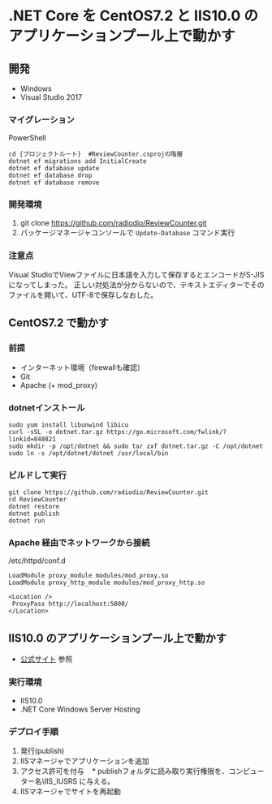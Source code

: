 # .NET Core を CentOS7.2 と IIS10.0 のアプリケーションプール上で動かす

## 開発
* Windows
* Visual Studio 2017
### マイグレーション
PowerShell

```shell
cd {プロジェクトルート}  #ReviewCounter.csprojの階層
dotnet ef migrations add InitialCreate
dotnet ef database update
dotnet ef database drop
dotnet ef database remove
```

### 開発環境
1. git clone https://github.com/radiodio/ReviewCounter.git
1. パッケージマネージャコンソールで `Update-Database` コマンド実行

### 注意点
Visual StudioでViewファイルに日本語を入力して保存するとエンコードがS-JISになってしまった。
正しい対処法が分からないので、テキストエディターでそのファイルを開いて、UTF-8で保存しなおした。

## CentOS7.2 で動かす
### 前提
* インターネット環境（firewallも確認）
* Git
* Apache (+ mod_proxy)

### dotnetインストール

```shell
sudo yum install libunwind libicu
curl -sSL -o dotnet.tar.gz https://go.microsoft.com/fwlink/?linkid=848821
sudo mkdir -p /opt/dotnet && sudo tar zxf dotnet.tar.gz -C /opt/dotnet
sudo ln -s /opt/dotnet/dotnet /usr/local/bin
```

### ビルドして実行

```shell
git clone https://github.com/radiodio/ReviewCounter.git
cd ReviewCounter
dotnet restore
dotnet publish
dotnet run
```

### Apache 経由でネットワークから接続
/etc/httpd/conf.d

```
LoadModule proxy_module modules/mod_proxy.so
LoadModule proxy_http_module modules/mod_proxy_http.so

<Location />
 ProxyPass http://localhost:5000/
</Location>
```

## IIS10.0 のアプリケーションプール上で動かす

* [公式サイト](https://docs.microsoft.com/en-us/aspnet/core/publishing/iis) 参照

### 実行環境
* IIS10.0
* .NET Core Windows Server Hosting

### デプロイ手順
1. 発行(publish)
1. IISマネージャでアプリケーションを追加
1. アクセス許可を付与
    * publishフォルダに読み取り実行権限を、コンピューター名\IIS_IUSRS に与える。
1. IISマネージャでサイトを再起動
